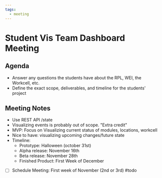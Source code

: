 ```yaml
---
tags:
  - meeting
---
```


# Student Vis Team Dashboard Meeting

## Agenda

- Answer any questions the students have about the RPL, WEI, the Workcell, etc.
- Define the exact scope, deliverables, and timeline for the students' project

## Meeting Notes

- Use REST API /state
- Visualizing events is probably out of scope. "Extra credit"
- MVP: Focus on Visualizing current status of modules, locations, workcell
- Nice to have: visualizing upcoming changes/future state
- Timeline:
	- Prototype: Halloween (october 31st)
	- Alpha release: November 16th
	- Beta release: November 28th
	- Finished Product: First Week of December
- [ ] Schedule Meeting: First week of November (2nd or 3rd) #todo
